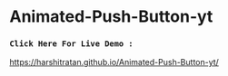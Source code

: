# Animated-Push-Button-yt
### `Click Here For Live Demo : `
https://harshitratan.github.io/Animated-Push-Button-yt/
